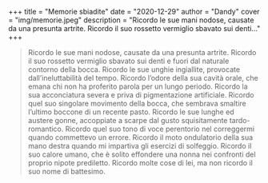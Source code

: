+++
title = "Memorie sbiadite"
date = "2020-12-29"
author = "Dandy"
cover = "img/memorie.jpeg"
description = "Ricordo le sue mani nodose, causate da una presunta artrite. Ricordo il suo rossetto vermiglio sbavato sui denti..."
+++

> Ricordo le sue mani nodose, causate da una presunta artrite. Ricordo il suo rossetto vermiglio sbavato sui denti e fuori dal naturale contorno della bocca. Ricordo le sue unghie ingiallite, provocate dall’ineluttabilità del tempo. Ricordo l’odore della sua cavità orale, che emana chi non ha proferito parola per un lungo periodo. Ricordo la sua acconciatura severa e priva di pigmentazione artificiale. Ricordo quel suo singolare movimento della bocca, che sembrava smaltire l’ultimo boccone di un recente pasto. Ricordo le sue lunghe ed austere gonne, accoppiate a scarpe dal gusto squisitamente tardo-romantico. Ricordo quel suo tono di voce perentorio nel correggermi quando commettevo un errore. Ricordo il moto ondulatorio della sua mano destra quando mi impartiva gli esercizi di solfeggio. Ricordo il suo calore umano, che è solito effondere una nonna nei confronti del proprio nipote prediletto. Ricordo molte cose di lei, ma non ricordo il suo nome di battesimo.
